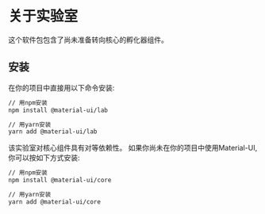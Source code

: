 # 关于实验室

<p class="description">这个软件包包含了尚未准备转向核心的孵化器组件。</p>

## 安装

在你的项目中直接用以下命令安装:

```sh
// 用npm安装
npm install @material-ui/lab

// 用yarn安装
yarn add @material-ui/lab
```

该实验室对核心组件具有对等依赖性。 如果你尚未在你的项目中使用Material-UI, 你可以按如下方式安装:

```sh
// 用npm安装
npm install @material-ui/core

// 用yarn安装
yarn add @material-ui/core
```